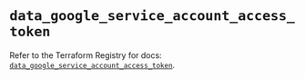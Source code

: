 # `data_google_service_account_access_token`

Refer to the Terraform Registry for docs: [`data_google_service_account_access_token`](https://registry.terraform.io/providers/hashicorp/google/6.47.0/docs/data-sources/service_account_access_token).
